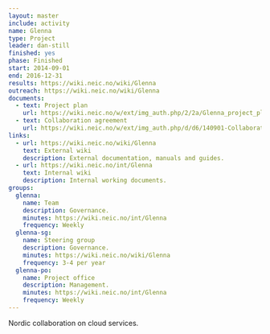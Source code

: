 ```yaml
---
layout: master
include: activity
name: Glenna
type: Project
leader: dan-still
finished: yes
phase: Finished
start: 2014-09-01
end: 2016-12-31
results: https://wiki.neic.no/wiki/Glenna
outreach: https://wiki.neic.no/wiki/Glenna
documents:
  - text: Project plan
    url: https://wiki.neic.no/w/ext/img_auth.php/2/2a/Glenna_project_plan_v1.1.pdf
  - text: Collaboration agreement
    url: https://wiki.neic.no/w/ext/img_auth.php/d/d6/140901-Collaboration-Agreement-Nordic_Cloud.pdf
links:
  - url: https://wiki.neic.no/wiki/Glenna
    text: External wiki
    description: External documentation, manuals and guides.
  - url: https://wiki.neic.no/int/Glenna
    text: Internal wiki
    description: Internal working documents.
groups:
  glenna:
    name: Team
    description: Governance.
    minutes: https://wiki.neic.no/int/Glenna
    frequency: Weekly
  glenna-sg:
    name: Steering group
    description: Governance.
    minutes: https://wiki.neic.no/wiki/Glenna
    frequency: 3-4 per year
  glenna-po:
    name: Project office
    description: Management.
    minutes: https://wiki.neic.no/int/Glenna
    frequency: Weekly
---
```

Nordic collaboration on cloud services.
